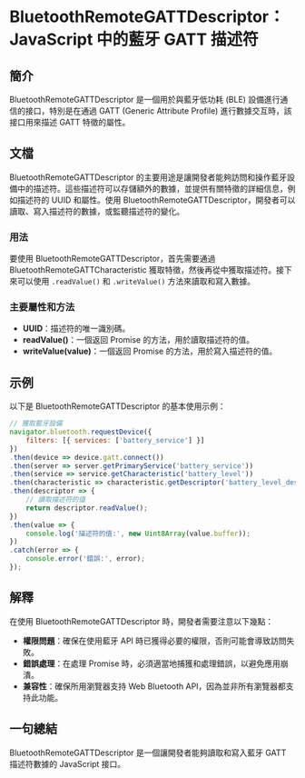 <!--
Meta Description: # BluetoothRemoteGATTDescriptor：JavaScript 中的藍牙 GATT 描述符 ## 簡介 BluetoothRemoteGATTDescriptor 是一個用於與藍牙低功耗 (BLE) 設備進行通信的接口，特別是在通過 GATT (Generic Attribut...
Meta Keywords: bluetoothremotegattdescriptor, then, gatt, javascript, readvalue
-->

# BluetoothRemoteGATTDescriptor：JavaScript 中的藍牙 GATT 描述符

## 簡介
BluetoothRemoteGATTDescriptor 是一個用於與藍牙低功耗 (BLE) 設備進行通信的接口，特別是在通過 GATT (Generic Attribute Profile) 進行數據交互時，該接口用來描述 GATT 特徵的屬性。

## 文檔
BluetoothRemoteGATTDescriptor 的主要用途是讓開發者能夠訪問和操作藍牙設備中的描述符。這些描述符可以存儲額外的數據，並提供有關特徵的詳細信息，例如描述符的 UUID 和屬性。使用 BluetoothRemoteGATTDescriptor，開發者可以讀取、寫入描述符的數據，或監聽描述符的變化。

### 用法
要使用 BluetoothRemoteGATTDescriptor，首先需要通過 BluetoothRemoteGATTCharacteristic 獲取特徵，然後再從中獲取描述符。接下來可以使用 `.readValue()` 和 `.writeValue()` 方法來讀取和寫入數據。

### 主要屬性和方法
- **UUID**：描述符的唯一識別碼。
- **readValue()**：一個返回 Promise 的方法，用於讀取描述符的值。
- **writeValue(value)**：一個返回 Promise 的方法，用於寫入描述符的值。

## 示例
以下是 BluetoothRemoteGATTDescriptor 的基本使用示例：

```javascript
// 獲取藍牙設備
navigator.bluetooth.requestDevice({
    filters: [{ services: ['battery_service'] }]
})
.then(device => device.gatt.connect())
.then(server => server.getPrimaryService('battery_service'))
.then(service => service.getCharacteristic('battery_level'))
.then(characteristic => characteristic.getDescriptor('battery_level_descriptor'))
.then(descriptor => {
    // 讀取描述符的值
    return descriptor.readValue();
})
.then(value => {
    console.log('描述符的值:', new Uint8Array(value.buffer));
})
.catch(error => {
    console.error('錯誤:', error);
});
```

## 解釋
在使用 BluetoothRemoteGATTDescriptor 時，開發者需要注意以下幾點：
- **權限問題**：確保在使用藍牙 API 時已獲得必要的權限，否則可能會導致訪問失敗。
- **錯誤處理**：在處理 Promise 時，必須適當地捕獲和處理錯誤，以避免應用崩潰。
- **兼容性**：確保所用瀏覽器支持 Web Bluetooth API，因為並非所有瀏覽器都支持此功能。

## 一句總結
BluetoothRemoteGATTDescriptor 是一個讓開發者能夠讀取和寫入藍牙 GATT 描述符數據的 JavaScript 接口。